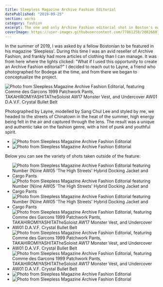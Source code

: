 ```yaml
---
title: Sleepless Magazine Archive Fashion Editorial
datePublished: "2019-09-25"
section: works
category: fashion
excerpt: The one and only Archive Fashion editorial shot in Boston's own Chinatown, featuring Undercover, Comme des Garcons, Number (N)ine and more.
coverImage: https://user-images.githubusercontent.com/77861258/208268870-cb48a2a4-b28d-49ac-a6ba-8d26b1dabe9b.png
---
```


In the summer of 2019, I was asked by a fellow Bostonian to be featured in his magazine 'Sleepless'. During this time I was an avid reseller of Archive Fashion, and frankly had more articles of clothing than I can manage. It was from here where the lights clicked: "What if I used this opportunity to create an Archive Fashion editorial?" I decided to reach out to Layne, a friend who photographed for Bodega at the time, and from there we began to conceptualize the project.

![Photo from Sleepless Magazine Archive Fashion Editorial, featuring Comme des Garcons 1999 Patchwork Pants, TAKAHIROMIYASHITATheSoloist AW17 Monster Vest, and Undercover AW01 D.A.V.F. Crystal Bullet Belt](https://user-images.githubusercontent.com/77861258/208268117-3de250bc-2f2a-4898-bdd0-3d552e328f10.jpg)

Photographed by Layne, modelled by Sang Chul Lee and styled by me, we headed to the streets of Chinatown in the heat of the summer, high energy being felt in the air and captured through the lens. The result was a unique and authentic take on the fashion genre, with a hint of punk and youthful spirit.

- ![Photo from Sleepless Magazine Archive Fashion Editorial](https://user-images.githubusercontent.com/77861258/208268413-41a4e3b6-3408-403e-bf31-5e31df9f33bc.png)
- ![Photo from Sleepless Magazine Archive Fashion Editorial](https://user-images.githubusercontent.com/77861258/208268414-3ea18e63-6d9a-4985-9eb1-565a105da0fc.png)

Below you can see the variety of shots taken outside of the feature:

- ![Photo from Sleepless Magazine Archive Fashion Editorial featuring Number (N)ine AW05 'The High Streets' Hybrid Docking Jacket and Cargo Pants](https://user-images.githubusercontent.com/77861258/208268449-72fa0508-d7cd-4240-bc28-56c8abc0d536.jpg)
- ![Photo from Sleepless Magazine Archive Fashion Editorial featuring Number (N)ine AW05 'The High Streets' Hybrid Docking Jacket and Cargo Pants](https://user-images.githubusercontent.com/77861258/208268464-00063b0a-d28f-49e5-bada-1d1a1d11e8e1.jpg)
- ![Photo from Sleepless Magazine Archive Fashion Editorial featuring Number (N)ine AW05 'The High Streets' Hybrid Docking Jacket and Cargo Pants](https://user-images.githubusercontent.com/77861258/208268497-c3cac892-b160-4125-90ed-579ac1400a24.jpg)
- ![Photo from Sleepless Magazine Archive Fashion Editorial, featuring Comme des Garcons 1999 Patchwork Pants, TAKAHIROMIYASHITATheSoloist AW17 Monster Vest, and Undercover AW01 D.A.V.F. Crystal Bullet Belt](https://user-images.githubusercontent.com/77861258/208268470-e5d5c07f-8d7c-4bc5-8452-65e28c21661e.jpg)
- ![Photo from Sleepless Magazine Archive Fashion Editorial, featuring Comme des Garcons 1999 Patchwork Pants, TAKAHIROMIYASHITATheSoloist AW17 Monster Vest, and Undercover AW01 D.A.V.F. Crystal Bullet Belt](https://user-images.githubusercontent.com/77861258/208268475-0713dd85-308e-499f-a239-f6caebfe11d7.jpg)
- ![Photo from Sleepless Magazine Archive Fashion Editorial, featuring Comme des Garcons 1999 Patchwork Pants, TAKAHIROMIYASHITATheSoloist AW17 Monster Vest, and Undercover AW01 D.A.V.F. Crystal Bullet Belt](https://user-images.githubusercontent.com/77861258/208268476-6a53ab1f-ac9a-43a5-9993-effc5bcafcdb.jpg)
- ![Photo from Sleepless Magazine Archive Fashion Editorial](https://user-images.githubusercontent.com/77861258/208268484-5f39f7ca-f996-427a-8415-59c4fe2cddff.jpg)
- ![Photo from Sleepless Magazine Archive Fashion Editorial](https://user-images.githubusercontent.com/77861258/208268489-76046818-69a0-48db-8e4f-78ab3c1b6cb4.jpg)
